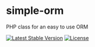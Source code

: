 # simple-orm
PHP class for an easy to use ORM

[![Latest Stable Version](https://poser.pugx.org/phyrexia/orm/v/stable)](https://packagist.org/packages/phyrexia/orm)
[![License](https://poser.pugx.org/phyrexia/orm/license)](https://packagist.org/packages/phyrexia/orm)
